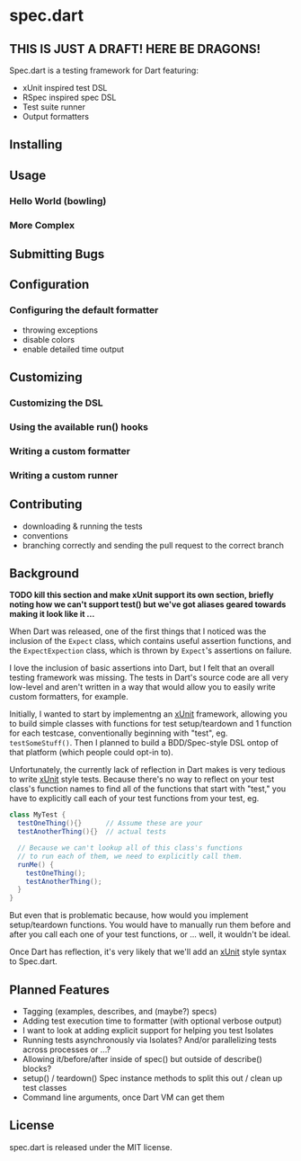 spec.dart
=========

## THIS IS JUST A DRAFT!  HERE BE DRAGONS!

Spec.dart is a testing framework for Dart featuring:

 * xUnit inspired test DSL
 * RSpec inspired spec DSL
 * Test suite runner
 * Output formatters

Installing
----------

Usage
-----

### Hello World (bowling)

### More Complex

Submitting Bugs
---------------

Configuration
-------------

### Configuring the default formatter

 * throwing exceptions
 * disable colors
 * enable detailed time output

Customizing
-----------

### Customizing the DSL

### Using the available run() hooks

### Writing a custom formatter

### Writing a custom runner

Contributing
------------

 * downloading & running the tests
 * conventions
 * branching correctly and sending the pull request to the correct branch

Background
----------

**TODO kill this section and make xUnit support its own section, briefly 
noting how we can't support test() but we've got aliases geared towards 
making it look like it ...**

When Dart was released, one of the first things that I noticed 
was the inclusion of the `Expect` class, which contains useful 
assertion functions, and the `ExpectExpection` class, which is 
thrown by `Expect`'s assertions on failure.

I love the inclusion of basic assertions into Dart, but I felt that
an overall testing framework was missing.  The tests in Dart's source 
code are all very low-level and aren't written in a way that would 
allow you to easily write custom formatters, for example.

Initially, I wanted to start by implementng an [xUnit][] framework, 
allowing you to build simple classes with functions for test 
setup/teardown and 1 function for each testcase, conventionally 
beginning with "test", eg. `testSomeStuff()`.  Then I planned to 
build a BDD/Spec-style DSL ontop of that platform (which people 
could opt-in to).

Unfortunately, the currently lack of reflection in Dart makes is 
very tedious to write [xUnit][] style tests.  Because there's no way 
to reflect on your test class's function names to find all of the 
functions that start with "test," you have to explicitly call each 
of your test functions from your test, eg.

```actionscript
class MyTest {
  testOneThing(){}      // Assume these are your 
  testAnotherThing(){}  // actual tests

  // Because we can't lookup all of this class's functions 
  // to run each of them, we need to explicitly call them.
  runMe() {
    testOneThing();
    testAnotherThing();
  }
}
```

But even that is problematic because, how would you implement setup/teardown 
functions.  You would have to manually run them before and after you call 
each one of your test functions, or ... well, it wouldn't be ideal.

Once Dart has reflection, it's very likely that we'll add an [xUnit][] style 
syntax to Spec.dart.


Planned Features
---------------

 * Tagging (examples, describes, and (maybe?) specs)
 * Adding test execution time to formatter (with optional verbose output)
 * I want to look at adding explicit support for helping you test Isolates
 * Running tests asynchronously via Isolates?  And/or parallelizing tests across processes or ...?
 * Allowing it/before/after inside of spec() but outside of describe() blocks?
 * setup() / teardown() Spec instance methods to split this out / clean up test classes
 * Command line arguments, once Dart VM can get them

License
-------

spec.dart is released under the MIT license.


[Spec.dart]: https://github.com/remi/spec.dart
[xUnit]:     http://en.wikipedia.org/wiki/XUnit
